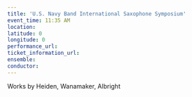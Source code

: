 ```yaml
---
title: 'U.S. Navy Band International Saxophone Symposium'
event_time: 11:35 AM
location: 
latitude: 0
longitude: 0
performance_url: 
ticket_information_url: 
ensemble: 
conductor: 
---
```

<p>Works by Heiden, Wanamaker, Albright</p>